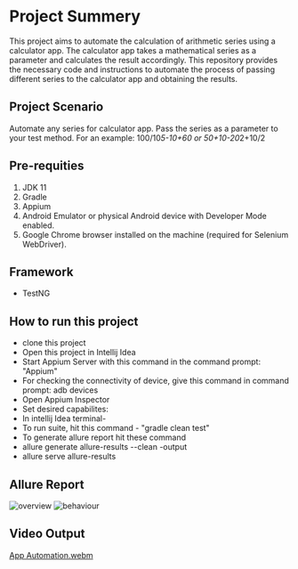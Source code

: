# Project Summery
This project aims to automate the calculation of arithmetic series using a calculator app. The calculator app takes a mathematical series as a parameter and calculates the result accordingly. This repository provides the necessary code and instructions to automate the process of passing different series to the calculator app and obtaining the results.

## Project Scenario
Automate any series for calculator app. Pass the series as a parameter to your test method.
For an example:
100/10*5-10+60
or
50+10-20*2+10/2

## Pre-requities
1. JDK 11
2. Gradle
3. Appium
4. Android Emulator or physical Android device with Developer Mode enabled.
5. Google Chrome browser installed on the machine (required for Selenium WebDriver).

##  Framework
* TestNG

## How to run this project
* clone this project
* Open this project in Intellij Idea
* Start Appium Server with this command in the command prompt:
"Appium"
* For checking the connectivity of device, give this command in command prompt: adb devices
* Open Appium Inspector
* Set desired capabilites:
* In intellij Idea terminal-
* To run suite, hit this command - "gradle clean test"
* To generate allure report hit these command
* allure generate allure-results --clean -output
* allure serve allure-results

## Allure Report
![overview](https://github.com/user-attachments/assets/0b6f795f-8fc4-48d9-bf01-0a0156db97c9)
![behaviour](https://github.com/user-attachments/assets/401f42ca-e3b1-4d75-877f-f50ae206892d)

## Video Output
[App Automation.webm](https://github.com/user-attachments/assets/5917808f-108d-4973-aec0-8fb3e8063202)
